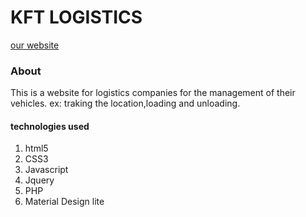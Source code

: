 # KFT LOGISTICS
[our website](http://www.kft.cu.cc)

### About
This is a website for logistics companies for the management of their vehicles.
ex: traking the location,loading and unloading.

#### technologies used
1. html5
2. CSS3
3. Javascript
4. Jquery
5. PHP
6. Material Design lite


